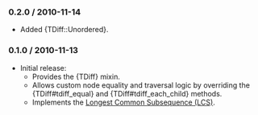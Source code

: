 ### 0.2.0 / 2010-11-14

* Added {TDiff::Unordered}.

### 0.1.0 / 2010-11-13

* Initial release:
  * Provides the {TDiff} mixin.
  * Allows custom node equality and traversal logic by overriding the
    {TDiff#tdiff_equal} and {TDiff#tdiff_each_child} methods.
  * Implements the [Longest Common Subsequence (LCS)](http://en.wikipedia.org/wiki/Longest_common_subsequence_problem).

